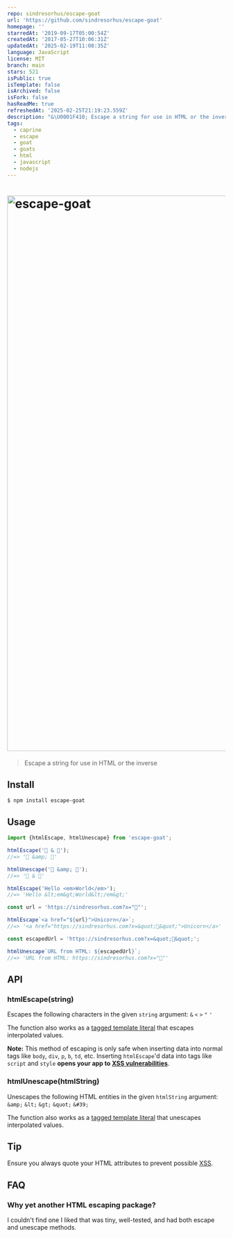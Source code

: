 ```yaml
---
repo: sindresorhus/escape-goat
url: 'https://github.com/sindresorhus/escape-goat'
homepage: ''
starredAt: '2019-09-17T05:00:54Z'
createdAt: '2017-05-27T10:06:31Z'
updatedAt: '2025-02-19T11:08:35Z'
language: JavaScript
license: MIT
branch: main
stars: 521
isPublic: true
isTemplate: false
isArchived: false
isFork: false
hasReadMe: true
refreshedAt: '2025-02-25T21:19:23.559Z'
description: "&\U0001F410; Escape a string for use in HTML or the inverse"
tags:
  - caprine
  - escape
  - goat
  - goats
  - html
  - javascript
  - nodejs
---
```


<h1>
	<img src="logo.jpg" width="1280" alt="escape-goat">
</h1>

> Escape a string for use in HTML or the inverse

## Install

```
$ npm install escape-goat
```

## Usage

```js
import {htmlEscape, htmlUnescape} from 'escape-goat';

htmlEscape('🦄 & 🐐');
//=> '🦄 &amp; 🐐'

htmlUnescape('🦄 &amp; 🐐');
//=> '🦄 & 🐐'

htmlEscape('Hello <em>World</em>');
//=> 'Hello &lt;em&gt;World&lt;/em&gt;'

const url = 'https://sindresorhus.com?x="🦄"';

htmlEscape`<a href="${url}">Unicorn</a>`;
//=> '<a href="https://sindresorhus.com?x=&quot;🦄&quot;">Unicorn</a>'

const escapedUrl = 'https://sindresorhus.com?x=&quot;🦄&quot;';

htmlUnescape`URL from HTML: ${escapedUrl}`;
//=> 'URL from HTML: https://sindresorhus.com?x="🦄"'
```

## API

### htmlEscape(string)

Escapes the following characters in the given `string` argument: `&` `<` `>` `"` `'`

The function also works as a [tagged template literal](https://developer.mozilla.org/en/docs/Web/JavaScript/Reference/Template_literals#Tagged_template_literals) that escapes interpolated values.

**Note:** This method of escaping is only safe when inserting data into normal tags like `body`, `div`, `p`, `b`, `td`, etc. Inserting `htmlEscape`'d data into tags like `script` and `style` **opens your app to [XSS vulnerabilities](https://cheatsheetseries.owasp.org/cheatsheets/Cross_Site_Scripting_Prevention_Cheat_Sheet.html#rule-0-never-insert-untrusted-data-except-in-allowed-locations)**.

### htmlUnescape(htmlString)

Unescapes the following HTML entities in the given `htmlString` argument: `&amp;` `&lt;` `&gt;` `&quot;` `&#39;`

The function also works as a [tagged template literal](https://developer.mozilla.org/en/docs/Web/JavaScript/Reference/Template_literals#Tagged_template_literals) that unescapes interpolated values.

## Tip

Ensure you always quote your HTML attributes to prevent possible [XSS](https://en.wikipedia.org/wiki/Cross-site_scripting).

## FAQ

### Why yet another HTML escaping package?

I couldn't find one I liked that was tiny, well-tested, and had both escape and unescape methods.
